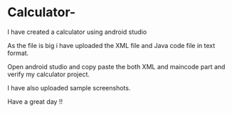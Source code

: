 # Calculator-
I have created a calculator using android studio


As the file is big i have uploaded the XML file and Java code file in text format.

Open android studio and copy paste the both XML and maincode part and verify my calculator project.

I have also uploaded sample screenshots.

Have a great day !!
